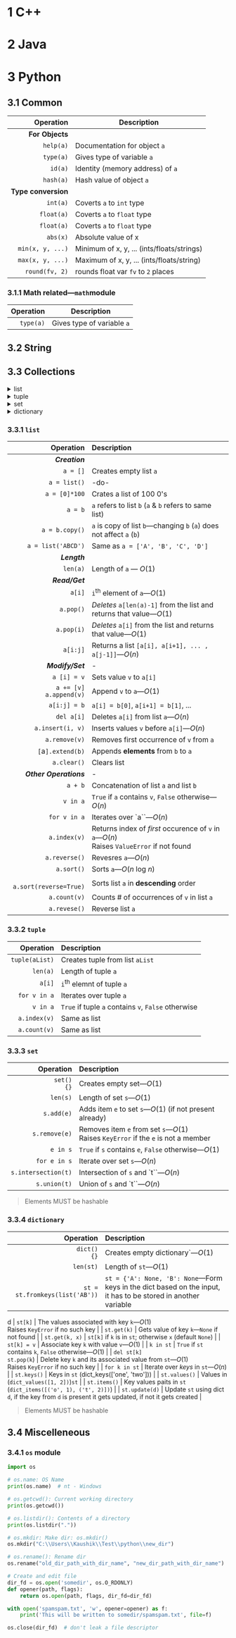# 1 C++

# 2 Java

# 3 Python

## 3.1 Common

|           Operation | Description                                |
| ------------------: | ------------------------------------------ |
|     **For Objects** |                                            |
|           `help(a)` | Documentation for object `a`               |
|           `type(a)` | Gives type of variable `a`                 |
|             `id(a)` | Identity (memory address) of `a`           |
|           `hash(a)` | Hash value of object `a`                   |
| **Type conversion** |                                            |
|            `int(a)` | Coverts `a` to `int` type                  |
|          `float(a)` | Coverts `a` to `float` type                |
|          `float(a)` | Coverts `a` to `float` type                |
|            `abs(x)` | Absolute value of x                        |
|    `min(x, y, ...)` | Minimum of x, y, ... (ints/floats/strings) |
|    `max(x, y, ...)` | Maximum of x, y, ... (ints/floats/string)  |
|      `round(fv, 2)` | rounds float var `fv` to `2` places        |

### 3.1.1 Math related&mdash;`math`module

| Operation | Description                |
| --------: | -------------------------- |
| `type(a)` | Gives type of variable `a` |


## 3.2 String

## 3.3 Collections
<details>
  <summary>list</summary>

  - Ordered 
  - Indexed
  - Modifiable
  - Allows duplicate values
  - Allows values of different types
  
</details>

<details>
  <summary>tuple</summary>

  - Very much like lists&mdash;but non-modifiable
    - To modify: 
      1. Convert tuple to a list: `tempList = list(aTuple)`
      2. Modify the list: `tempList[i] = v`
      3. Rectreate a tuple from this list: `aTuple = tuple(tempList)`
  - Created using `()`
  - Can have duplicates
</details>

<details>
  <summary>set</summary>

  - Created with `{}` 
  - Unordered
  - Element cannot be modified&mdash;but can be added/deleted
  - Can **not** have duplicates
  - Elements MUST be hashable
</details>

<details>
  <summary>dictionary</summary>

  - Key-value pairs&mdash;`{'name' : 'kaushik'}` 
  - Elements MUST be hashable
</details>

### 3.3.1 `list`

|                    Operation | Description                                                                                            |
| ---------------------------: | :----------------------------------------------------------------------------------------------------- |
|               **_Creation_** |                                                                                                        |
|                     `a = []` | Creates empty list `a`                                                                                 |
|                 `a = list()` | -do-                                                                                                   |
|                `a = [0]*100` | Crates a list of 100 0's                                                                               |
|                      `a = b` | `a` refers to list `b` (`a` & `b` refers to same list)                                                 |
|               `a = b.copy()` | `a` is copy of list `b`&mdash;changing `b` (`a`) does not affect `a` (`b`)                             |
|           `a = list('ABCD')` | Same as `a = ['A', 'B', 'C', 'D']`                                                                     |
|                 **_Length_** |                                                                                                        |
|                     `len(a)` | Length of `a` &mdash; _O_(1)                                                                           |
|               **_Read/Get_** |                                                                                                        |
|                       `a[i]` | `i`<sup>th</sup> element of `a`&mdash;_O_(1)                                                           |
|                    `a.pop()` | _Deletes_ `a[len(a)-1]` from the list and returns that value&mdash;_O_(1)                              |
|                   `a.pop(i)` | _Deletes_ `a[i]` from the list and returns that value&mdash;_O_(1)                                     |
|                     `a[i:j]` | Returns a list `[a[i], a[i+1], ... , a[j-1]]`&mdash;_O_(_n_)                                           |
|             **_Modify/Set_** | -                                                                                                      |
|                  `a [i] = v` | Sets value `v` to `a[i]`                                                                               |
| `a += [v]`<br/>`a.append(v)` | Append `v` to `a`&mdash;_O_(1)                                                                         |
|                 `a[i:j] = b` | `a[i] = b[0]`, `a[i+1] = b[1]`, ...                                                                    |
|                   `del a[i]` | Deletes `a[i]` from list `a`&mdash;_O_(_n_)                                                            |
|             `a.insert(i, v)` | Inserts values `v` before `a[i]`&mdash;_O_(_n_)                                                        |
|                `a.remove(v)` | Removes first occurrence of `v` from `a`                                                               |
|            `[`a`].extend(b)` | Appends **elements** from `b` to `a`                                                                   |
|                  `a.clear()` | Clears list                                                                                            |
|       **_Other Operations_** | -                                                                                                      |
|                      `a + b` | Concatenation of list `a` and list `b`                                                                 |
|                     `v in a` | `True` if `a` contains `v`, `False` otherwise&mdash;_O_(_n_)                                           |
|                 `for v in a` | Iterates over `a``&mdash;_O_(_n_)                                                                      |
|                 `a.index(v)` | Returns index of _first_ occurence of `v` in `a`&mdash;_O_(_n_) <br/> Raises `ValueError` if not found |
|                `a.reverse()` | Revesres `a`&mdash;_O_(_n_)                                                                            |
|                   `a.sort()` | Sorts `a`&mdash;_O_(_n_ log _n_)                                                                       |
|      ` a.sort(reverse=True)` | Sorts list `a` in **descending** order                                                                 |
|                 `a.count(v)` | Counts # of occurrences of `v` in list `a`                                                             |
|                 `a.revese()` | Reverse list `a`                                                                                       |

### 3.3.2 `tuple`

|      Operation | Description                                         |
| -------------: | :-------------------------------------------------- |
| `tuple(aList)` | Creates tuple from list `aList`                     |
|       `len(a)` | Length of tuple `a`                                 |
|         `a[i]` | `i`<sup>th</sup> elemnt of  tuple `a`               |
|   `for v in a` | Iterates over tuple `a`                             |
|       `v in a` | `True` if tuple `a` contains `v`, `False` otherwise |
|   `a.index(v)` | Same as list                                        |
|   `a.count(v)` | Same as list                                        |

### 3.3.3 `set`

|           Operation | Description                                                                                  |
| ------------------: | :------------------------------------------------------------------------------------------- |
|    `set()`<br/>`{}` | Creates empty set&mdash;_O_(1)                                                               |
|            `len(s)` | Length of set `s`&mdash;_O_(1)                                                               |
|          `s.add(e)` | Adds item `e` to set `s`&mdash;_O_(1) (if not present already)                               |
|       `s.remove(e)` | Removes item `e` from set `s`&mdash;_O_(1) <br/>Raises `KeyError` if the `e` is not a member |
|            `e in s` | `True` if `s` contains `e`, `False` otherwise&mdash;_O_(1)                                   |
|        `for e in s` | Iterate over set `s`&mdash;_O_(_n_)                                                          |
| `s.intersection(t)` | Intersection of `s` and `t``&mdash;_O_(_n_)                                                  |
|        `s.union(t)` | Union of `s` and `t``&mdash;_O_(_n_)                                                         |

> Elements MUST be hashable

### 3.3.4 `dictionary`

|                      Operation | Description                                                                                                          |
| -----------------------------: | :------------------------------------------------------------------------------------------------------------------- |
|              `dict()`<br/>`{}` | Creates empty dictionary`&mdash;_O_(1)                                                                               |
|                      `len(st)` | Length of `st`&mdash;_O_(1)                                                                                          |
| `st = st.fromkeys(list('AB'))` | `st = {'A': None, 'B': None`&mdash;Form keys in the dict based on the input, it has to be stored in another variable |
d
| `st[k]` | The values associated with key `k`&mdash;_O_(1)<br/>Raises `KeyError` if no such key |
|                                                                                   `st.get(k)` | Gets value of key `k`&mdash;`None` if not found                                                     |
|                                                                                `st.get(k, x)` | `st[k]` if `k` is in `st`; otherwise `x` (default `None`)                                           |
|                                                                                   `st[k] = v` | Associate key `k` with value `v`&mdash;_O_(1)                                                       |
|                                                                                     `k in st` | `True` if `st` contains `k`, `False` otherwise&mdash;_O_(1)                                         |
|                                                                 `del st[k]` <br/> `st.pop(k`) | Delete key `k` and its associated value from `st`&mdash;_O_(1)<br/>Raises `KeyError` if no such key |
|                                                                                 `for k in st` | Iterate over _keys_ in `st`&mdash;_O_(_n_)                                                          |
|                                                                                   `st.keys()` | Keys in `st` (dict_keys(['one', 'two']))                                                            |
|                                                                                 `st.values()` | Values in (`dict_values([1, 2])`)`st`                                                               |
|                                                                                  `st.items()` | Key values paits in `st` (`dict_items([('o', 1), ('t', 2)])`)                                       |
|                                                                                `st.update(d)` | Update `st` using dict `d`, if the key from `d` is present it gets updated, if not it gets created  |

> Elements MUST be hashable

## 3.4 Miscelleneous

### 3.4.1 `os` module

```python
import os

# os.name: OS Name
print(os.name)  # nt - Windows

# os.getcwd(): Current working directory
print(os.getcwd())

# os.listdir(): Contents of a directory
print(os.listdir("."))

# os.mkdir: Make dir: os.mkdir()
os.mkdir("C:\\Users\\Kaushik\\Test\\python\\new_dir")

# os.rename(): Rename dir 
os.rename("old_dir_path_with_dir_name", "new_dir_path_with_dir_name")

# Create and edit file
dir_fd = os.open('somedir', os.O_RDONLY)
def opener(path, flags):
    return os.open(path, flags, dir_fd=dir_fd)

with open('spamspam.txt', 'w', opener=opener) as f:
    print('This will be written to somedir/spamspam.txt', file=f)

os.close(dir_fd)  # don't leak a file descriptor
```